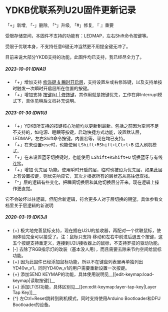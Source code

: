 # YDKB优联系列U2U固件更新记录
「+」新增, 「-」删除, 「^」升级, 「#」修复, 『 』重要

受限存储空间，本固件不支持的功能有：LEDMAP，左右Shift命令按键等。

受限于优联本身，不支持任意6键无冲当然更不用提全键无冲了。

目前来说大部分YKDB支持的功能，此固件均已支持，我已经尽全力了。

##### 2023-10-01 (DNA1)
- 「+」增加支持 [修饰键 & 瞬时开启层](edit-keymap/layer-mods.md)，支持设置左或右修饰键，以及支持单按时触发一次瞬时开启层所在位置的按键。
- 「+」增加支持 [按键(k) | 修饰键](edit-keymap/mods-tap-key.md)，其作用就是按键优先，工作在非Interrupt模式下，具体见稍后文档补充说明。

##### 2023-01-30 (DN1U) 
- 「+」YDKB所支持的按键核心功能均以更新到最新。包括之前因为空间不足不支持的，如电源、睡眠等按键，启动快捷方式功能，设置默认层，LEDMAP，左右Shift命令按键，内置宏等，现在均已支持。
- 「+」在未设置rese时，也能使用 <kbd>LShift+RShift+LCtrl+B</kbd> 进入刷机模式。
- 「+」在未设置蓝牙切换键时，也能使用 <kbd>LShift+RShift+U</kbd> 切换蓝牙与有线连接。
- 「+」增加 优先层 功能。使用瞬时开启的层，临时也被设为优先层，如果此层上有设置按键，则优先响应它，其次才根据所有的层状态从高往低查找。
- 「^」层的逻辑有些变化，把瞬间切换层和其他切换层分开来。现在逻辑上操作更直觉。

它不会破坏以往逻辑，但配合新逻辑，符合更多人对于层切换的期望。具体参看文档里关于层逻辑的新说明

##### 2020-03-19 (DK3J) 
  - {+} 极大地完善鼠标支持，现在插在U2U的接收器，再配对一个优联鼠标，使用体验完全可以接受了。注：鼠标只支持 移动和左右中前进后退五个按键，这五个按键支持重定义，连接到U2U接收器上的鼠标，不支持罗技的驱动功能。
  - [-] 去除了RGB指示灯的改装（基本没人用），而且需要去除来节约空间给鼠标功能。
  - {+} 因为此固件已经添加鼠标功能，所以不在键盘列表里再单独列出YD40w_v1，同时YD40w_v1的用户需要重新设置一次按键。
  - {+} 添加SEND KEYMAP的功能，具体使用说明见__[[edit-keymap:load-keymap|读取按键]]__
  - {+} 添加LT(S)功能，具体区别见__[[en:edit-keymap:layer-tap-key|Layer Tap Key]]__
  - {^} 左Ctrl+Reset跳转到刷机模式，同时支持使用Arduino Bootloader和DFU Bootloader的设备。
